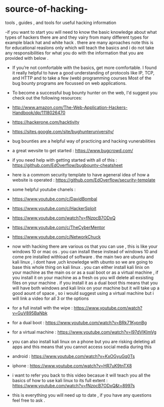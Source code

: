 # source-of-hacking-

tools , guides , and tools  for useful hacking information 

-if you want to start you will need to know the basic knowledge about what types of hackers there are 
 and they vairy from many different types for example black hat and white hack . there are many aproaches 
 note this is for educational reaslons only which will teach the basics and i do not take any responsibilities
 for what you do with the information that you are provided with below .
 
- If you’re not comfortable with the basics, get more comfortable. I found it really helpful to have a good understanding of protocols like IP, TCP, and HTTP and to       take a few (web) programming courses Most of the bug bounty programs are focussed on web applications.

- To become a successful bug bounty hunter on the web, I'd suggest you check out the following resources:
- http://www.amazon.com/The-Web-Application-Hackers-Handbook/dp/1118026470
- https://hackerone.com/hacktivity
- https://sites.google.com/site/bughunteruniversity/

- bug bounties are a helpful way of practicing and hacking vunerabilities 
- a great wevsite to get started : https://www.bugcrowd.com/

- if you need help with getting started with all of this : https://github.com/EdOverflow/bugbounty-cheatsheet

- here is a commom security template to have ageneral idea of how a website is operated : https://github.com/EdOverflow/security-template
- some helpful youtube chanels :
- https://www.youtube.com/c/DavidBombal
- https://www.youtube.com/c/HackerSploit
- https://www.youtube.com/watch?v=fNzpcB7ODxQ
- https://www.youtube.com/c/TheCyberMentor
- https://www.youtube.com/c/NetworkChuck

- now with hacking there are various os that you can use , this is like your windows 10 or mac os . you can install these instead of windows 10 and come pre installed withload of software . the main two are ubuntu and kali linux , i dont have ,uch knowledge with ubunto so we are going to base this whole thing on kali linux . you can either install kali linix on your machine as the main os or as a sual boot or as a virtual machine , if you install it on your machine as a fresh os you will delete all exsisting files on your machine . if you install it as a dual boot this means that you will have both windows and kali linix on your machine but it will take up a good aount of space , so i would suggest using a virtual machine but i will link a video for all 3 or the options

- for a full install with the wipe : https://www.youtube.com/watch?v=GuV895BaNbk
- for a dual boot : https://www.youtube.com/watch?v=BRk71KypnBg
- for a virtual machine : https://www.youtube.com/watch?v=l97dVIKlmVg

- you can also install kali linux on a phone but you are risking deleting all apps and this means that you cannot access social media during this 
- android :  https://www.youtube.com/watch?v=KxOGyuGq0Ts
- iphone : https://www.youtube.com/watch?v=HR7uK9tnTX8 

- i want to refer you back to this video becasue it will teach you all the basics of how to use kali linux to its full extent : https://www.youtube.com/watch?v=fNzpcB7ODxQ&t=8997s

- this is everything you will need up to date , if you have any questions feel free to ask .
